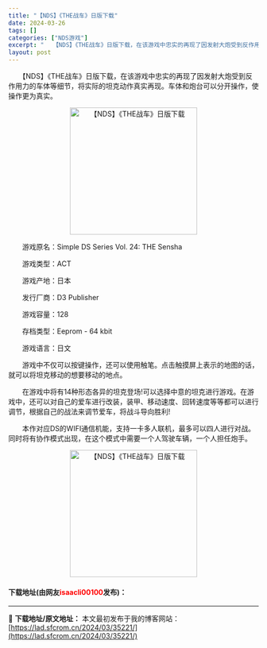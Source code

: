 ```yaml
---
title: "【NDS】《THE战车》日版下载"
date: 2024-03-26
tags: []
categories: ["NDS游戏"]
excerpt: "　　【NDS】《THE战车》日版下载，在该游戏中忠实的再现了因发射大炮受到反作用力的车体等细节，将实际的坦克动作真实再现。车体和炮台可以分开操作，使操作更为真实。 　　游戏原名：Simple DS Series Vol. 24: THE Sensha 　　游戏类型：ACT 　　游戏产地：日本 　　发&hellip;"
layout: post
---
```


 <p>　　【NDS】《THE战车》日版下载，在该游戏中忠实的再现了因发射大炮受到反作用力的车体等细节，将实际的坦克动作真实再现。车体和炮台可以分开操作，使操作更为真实。</p> <p align="center"><img align="" border="0" src="https://lad.sfcrom.cn/wp-content/uploads/2024/03/20240326_66022b3204978.jpg" width="256" alt="【NDS】《THE战车》日版下载" /></p> <p>　　游戏原名：Simple DS Series Vol. 24: THE Sensha</p> <p>　　游戏类型：ACT</p> <p>　　游戏产地：日本</p> <p>　　发行厂商：D3 Publisher</p> <p>　　游戏容量：128</p> <p>　　存档类型：Eeprom - 64 kbit</p> <p>　　游戏语言：日文</p> <p>　　游戏中不仅可以按键操作，还可以使用触笔。点击触摸屏上表示的地图的话，就可以将坦克移动的想要移动的地点。</p> <p>　　在游戏中将有14种形态各异的坦克登场!可以选择中意的坦克进行游戏。在游戏中，还可以对自己的爱车进行改装，装甲、移动速度、回转速度等等都可以进行调节，根据自己的战法来调节爱车，将战斗导向胜利!</p> <p>　　本作对应DS的WIFI通信机能，支持一卡多人联机，最多可以四人进行对战。同时将有协作模式出现，在这个模式中需要一个人驾驶车辆，一个人担任炮手。</p> <p align="center"><img align="" border="0" src="https://lad.sfcrom.cn/wp-content/uploads/2024/03/20240326_66022b325f348.jpg" width="256" alt="【NDS】《THE战车》日版下载" /></p> <p><h4>下载地址(由网友<font color="red">isaacli00100</font>发布)：</h4></p> 

---
📖 **下载地址/原文地址：** 本文最初发布于我的博客网站：[https://lad.sfcrom.cn/2024/03/35221/](https://lad.sfcrom.cn/2024/03/35221/)
